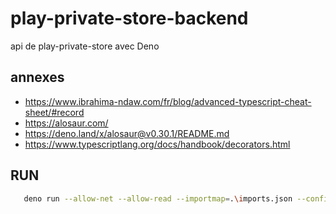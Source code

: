 # play-private-store-backend
api de play-private-store avec Deno

## annexes
 - https://www.ibrahima-ndaw.com/fr/blog/advanced-typescript-cheat-sheet/#record
 - https://alosaur.com/
 - https://deno.land/x/alosaur@v0.30.1/README.md
 - https://www.typescriptlang.org/docs/handbook/decorators.html

## RUN
 ```sh
    deno run --allow-net --allow-read --importmap=.\imports.json --config .\tsconfig.json --unstable .\src\app.ts
 ```